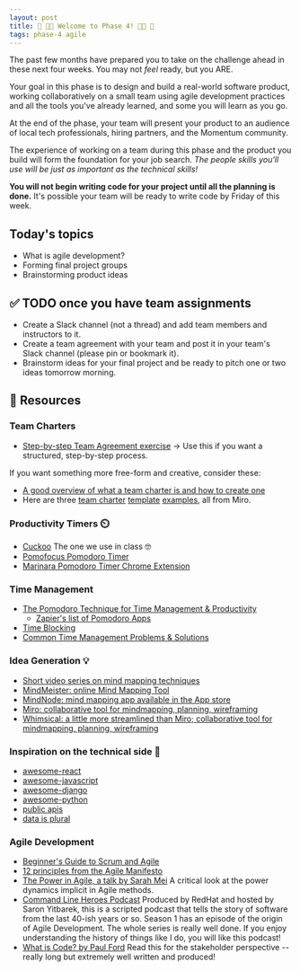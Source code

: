 ```yaml
---
layout: post
title: 👾 👩‍💻 Welcome to Phase 4! 👩‍💻 👾
tags: phase-4 agile
---
```


The past few months have prepared you to take on the challenge ahead in these next four weeks. You may not _feel_ ready, but you ARE.

Your goal in this phase is to design and build a real-world software product, working collaboratively on a small team using agile development practices and all the tools you've already learned, and some you will learn as you go.

At the end of the phase, your team will present your product to an audience of local tech professionals, hiring partners, and the Momentum community.

The experience of working on a team during this phase and the product you build will form the foundation for your job search. _The people skills you'll use will be just as important as the technical skills!_

**You will not begin writing code for your project until all the planning is done.** It's possible your team will be ready to write code by Friday of this week.

## Today's topics

- What is agile development?
- Forming final project groups
- Brainstorming product ideas

## ✅ TODO once you have team assignments

- Create a Slack channel (not a thread) and add team members and instructors to it.
- Create a team agreement with your team and post it in your team's Slack channel (please pin or bookmark it).
- Brainstorm ideas for your final project and be ready to pitch one or two ideas tomorrow morning.

## 🔖 Resources

### Team Charters

- [Step-by-step Team Agreement exercise](https://momentumlearn.notion.site/Create-a-Working-Agreement-bb5c3f432a0a4bc792240543b67b8c9a) -> Use this if you want a structured, step-by-step process.

If you want something more free-form and creative, consider these:

- [A good overview of what a team charter is and how to create one](https://asana.com/resources/team-charter-template)
- Here are three [team charter](https://miro.com/templates/team-charter/) [template](https://miro.com/app/board/o9J_ktzRrXI=/) [examples](https://miro.com/app/board/o9J_kwl2ccA=/), all from Miro.

### Productivity Timers ⏲️

- [Cuckoo](https://cuckoo.team/) The one we use in class 🤓
- [Pomofocus Pomodoro Timer](https://pomofocus.io/)
- [Marinara Pomodoro Timer Chrome Extension](https://chrome.google.com/webstore/detail/marinara-pomodoro%C2%AE-assist/lojgmehidjdhhbmpjfamhpkpodfcodef?hl=en)

### Time Management

- [The Pomodoro Technique for Time Management & Productivity](https://todoist.com/productivity-methods/pomodoro-technique)
    - [Zapier's list of Pomodoro Apps](https://zapier.com/blog/best-pomodoro-apps/)
- [Time Blocking](https://todoist.com/productivity-methods/time-blocking)
- [Common Time Management Problems & Solutions](https://dev.to/actitime/20-most-common-time-management-problems-solutions-3abb)

### Idea Generation 💡

- [Short video series on mind mapping techniques](https://www.youtube.com/playlist?list=PLjT9m667AJEVQC4cpF2ZjLdBU7kkBM6WH)
- [MindMeister: online Mind Mapping Tool](https://www.mindmeister.com/)
- [MindNode: mind mapping app available in the App store](https://www.mindnode.com/)
- [Miro: collaborative tool for mindmapping, planning, wireframing](https://miro.com/index/)
- [Whimsical: a little more streamlined than Miro; collaborative tool for mindmapping, planning, wireframing](https://whimsical.com/)

### Inspiration on the technical side 👾

- [awesome-react](https://github.com/enaqx/awesome-react)
- [awesome-javascript](https://github.com/sorrycc/awesome-javascript)
- [awesome-django](https://github.com/wsvincent/awesome-django)
- [awesome-python](https://github.com/vinta/awesome-python)
- [public apis](https://github.com/public-apis/public-apis)
- [data is plural](https://www.data-is-plural.com/)

### Agile Development

- [Beginner's Guide to Scrum and Agile](https://blog.trello.com/beginners-guide-scrum-and-agile-project-management)
- [12 principles from the Agile Manifesto](https://www.agilealliance.org/agile101/12-principles-behind-the-agile-manifesto/)
- [The Power in Agile, a talk by Sarah Mei](https://www.youtube.com/watch?v=YL-6RCTywbc&feature=youtu.be) A critical look at the power dynamics implicit in Agile methods.
- [Command Line Heroes Podcast](https://www.redhat.com/en/command-line-heroes) Produced by RedHat and hosted by Saron Yitbarek, this is a scripted podcast that tells the story of software from the last 40-ish years or so. Season 1 has an episode of the origin of Agile Development. The whole series is really well done. If you enjoy understanding the history of things like I do, you will like this podcast!
- [What is Code? by Paul Ford](https://www.bloomberg.com/graphics/2015-paul-ford-what-is-code/) Read this for the stakeholder perspective -- really long but extremely well written and produced!
